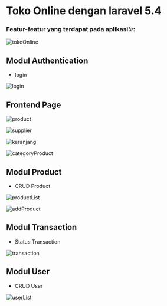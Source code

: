 # Toko Online dengan laravel 5.4

### Featur-featur yang terdapat pada aplikasi✨:

![tokoOnline](https://user-images.githubusercontent.com/23657902/107716706-8bf02500-6d04-11eb-95dc-da677472bbc0.png)


## Modul Authentication
- login 

![login](https://user-images.githubusercontent.com/23657902/107716844-e38e9080-6d04-11eb-938d-83878023f73c.png)


## Frontend Page

![product](https://user-images.githubusercontent.com/23657902/107717327-f8b7ef00-6d05-11eb-9a9d-dcccfaf24c3c.png)

![supplier](https://user-images.githubusercontent.com/23657902/107717386-0ff6dc80-6d06-11eb-8b65-d2c6e3dffc71.png)

![keranjang](https://user-images.githubusercontent.com/23657902/107717420-2b61e780-6d06-11eb-8a79-835ffa818a61.png)




![categoryProduct](https://user-images.githubusercontent.com/23657902/107712767-90184480-6cfc-11eb-8235-0dc09223f8da.png)


## Modul Product
- CRUD Product

![productList](https://user-images.githubusercontent.com/23657902/107712877-b76f1180-6cfc-11eb-85d8-578078119b04.png)

![addProduct](https://user-images.githubusercontent.com/23657902/107712922-ceadff00-6cfc-11eb-96ec-125c54d213f9.png)


## Modul Transaction
- Status Transaction

![transaction](https://user-images.githubusercontent.com/23657902/107713002-f3a27200-6cfc-11eb-9816-d89cff2e2fad.png)

## Modul User
- CRUD User

![userList](https://user-images.githubusercontent.com/23657902/107716634-62cf9480-6d04-11eb-853c-7eb4aeb29353.png)



